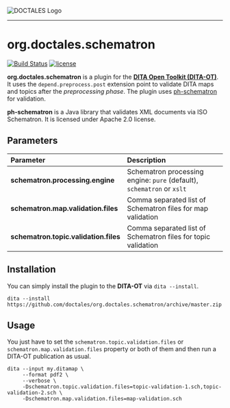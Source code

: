 ![DOCTALES Logo](https://doctales.github.io/images/doctales-logo-without-subtitle.svg)

- - - -

org.doctales.schematron
===========================

[![Build Status](https://travis-ci.org/doctales/org.doctales.schematron.svg?branch=master)](https://travis-ci.org/doctales/org.doctales.schematron)
[![license](https://img.shields.io/badge/license-Apache%202.0-blue.svg)](http://www.apache.org/licenses/LICENSE-2.0)

**org.doctales.schematron** is a plugin for the **[DITA Open Toolkit (DITA-OT)](http://www.dita-ot.org)**. It uses the `depend.preprocess.post` extension point to validate DITA maps and topics after the *preprocessing phase*. The plugin uses [ph-schematron](https://github.com/phax/ph-schematron) for validation.

**ph-schematron** is a Java library that validates XML documents via ISO Schematron. It is licensed under Apache 2.0 license.


## Parameters

| Parameter | Description |
|:----------|:------------|
| **schematron.processing.engine** | Schematron processing engine: `pure` (default), `schematron` or `xslt` |
| **schematron.map.validation.files** | Comma separated list of Schematron files for map validation |
| **schematron.topic.validation.files** | Comma separated list of Schematron files for topic validation |


## Installation

You can simply install the plugin to the **DITA-OT** via `dita --install`.

```
dita --install https://github.com/doctales/org.doctales.schematron/archive/master.zip
```


## Usage

You just have to set the `schematron.topic.validation.files` or `schematron.map.validation.files` property or both of them and then run a DITA-OT publication as usual.

```
dita --input my.ditamap \
     --format pdf2 \
     --verbose \
     -Dschematron.topic.validation.files=topic-validation-1.sch,topic-validation-2.sch \
     -Dschematron.map.validation.files=map-validation.sch
```

